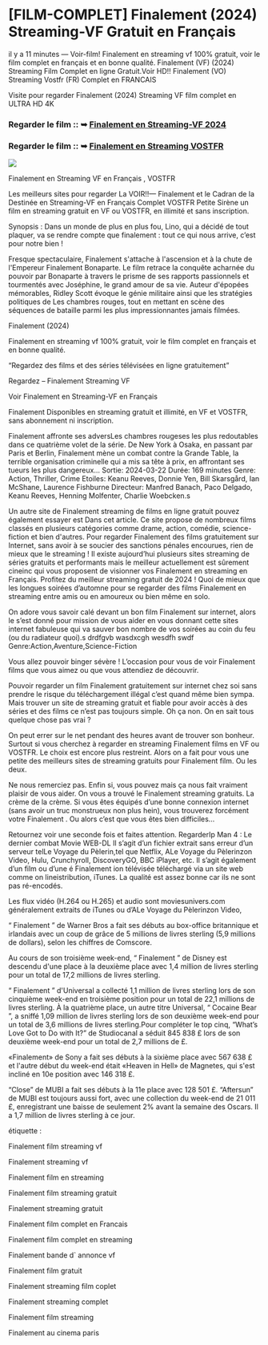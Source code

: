 # [FILM-COMPLET] Finalement (2024) Streaming-VF Gratuit en Français

il y a 11 minutes — Voir-film! Finalement en streaming vf 100% gratuit, voir le film complet en français et en bonne qualité. Finalement (VF) (2024) Streaming Film Complet en ligne Gratuit.Voir HD!! Finalement (VO) Streaming Vostfr (FR) Complet en FRANCAIS

Visite pour regarder Finalement (2024) Streaming VF film complet en ULTRA HD 4K

### Regarder le film :: ➥ [Finalement en Streaming-VF 2024](https://t.co/IClVBzngIo)

### Regarder le film :: ➥ [Finalement en Streaming VOSTFR](https://t.co/IClVBzngIo)

<p dir="auto"><a href="https://t.co/IClVBzngIo" title="PLAY NOW" rel="nofollow"><img src="https://i.imgur.com/jhNGoEt.gif" style="max-width: 100%;"></a></p>

Finalement en Streaming VF en Français , VOSTFR

Les meilleurs sites pour regarder La VOIR!!— Finalement et le Cadran de la Destinée en Streaming-VF en Français Complet VOSTFR Petite Sirène un film en streaming gratuit en VF ou VOSTFR, en illimité et sans inscription.

Synopsis : Dans un monde de plus en plus fou, Lino, qui a décidé de tout plaquer, va se rendre compte que finalement : tout ce qui nous arrive, c’est pour notre bien !

Fresque spectaculaire, Finalement s'attache à l'ascension et à la chute de l'Empereur Finalement Bonaparte. Le film retrace la conquête acharnée du pouvoir par Bonaparte à travers le prisme de ses rapports passionnels et tourmentés avec Joséphine, le grand amour de sa vie. Auteur d'épopées mémorables, Ridley Scott évoque le génie militaire ainsi que les stratégies politiques de Les chambres rouges, tout en mettant en scène des séquences de bataille parmi les plus impressionnantes jamais filmées.

Finalement (2024)

Finalement en streaming vf 100% gratuit, voir le film complet en français et en bonne qualité.

“Regardez des films et des séries télévisées en ligne gratuitement”

Regardez – Finalement Streaming VF

Voir Finalement en Streaming-VF en Français

Finalement Disponibles en streaming gratuit et illimité, en VF et VOSTFR, sans abonnement ni inscription.

Finalement affronte ses adversLes chambres rougeses les plus redoutables dans ce quatrième volet de la série. De New York à Osaka, en passant par Paris et Berlin, Finalement mène un combat contre la Grande Table, la terrible organisation criminelle qui a mis sa tête à prix, en affrontant ses tueurs les plus dangereux... Sortie: 2024-03-22 Durée: 169 minutes Genre: Action, Thriller, Crime Etoiles: Keanu Reeves, Donnie Yen, Bill Skarsgård, Ian McShane, Laurence Fishburne Directeur: Manfred Banach, Paco Delgado, Keanu Reeves, Henning Molfenter, Charlie Woebcken.s

Un autre site de Finalement streaming de films en ligne gratuit pouvez également essayer est Dans cet article. Ce site propose de nombreux films classés en plusieurs catégories comme drame, action, comédie, science-fiction et bien d'autres. Pour regarder Finalement des films gratuitement sur Internet, sans avoir à se soucier des sanctions pénales encourues, rien de mieux que le streaming ! Il existe aujourd’hui plusieurs sites streaming de séries gratuits et performants mais le meilleur actuellement est sûrement cineinc qui vous proposent de visionner vos Finalement en streaming en Français. Profitez du meilleur streaming gratuit de 2024 ! Quoi de mieux que les longues soirées d’automne pour se regarder des films Finalement en streaming entre amis ou en amoureux ou bien même en solo.

On adore vous savoir calé devant un bon film Finalement sur internet, alors le s’est donné pour mission de vous aider en vous donnant cette sites internet fabuleuse qui va sauver bon nombre de vos soirées au coin du feu (ou du radiateur quoi).s drdfgvb wasdxcgh wesdfh swdf Genre:Action,Aventure,Science-Fiction

Vous allez pouvoir binger sévère ! L’occasion pour vous de voir Finalement films que vous aimez ou que vous attendiez de découvrir.

Pouvoir regarder un film Finalement gratuitement sur internet chez soi sans prendre le risque du téléchargement illégal c’est quand même bien sympa. Mais trouver un site de streaming gratuit et fiable pour avoir accès à des séries et des films ce n’est pas toujours simple. Oh ça non. On en sait tous quelque chose pas vrai ?

On peut errer sur le net pendant des heures avant de trouver son bonheur. Surtout si vous cherchez à regarder en streaming Finalement films en VF ou VOSTFR. Le choix est encore plus restreint. Alors on a fait pour vous une petite des meilleurs sites de streaming gratuits pour Finalement film. Ou les deux.

Ne nous remerciez pas. Enfin si, vous pouvez mais ça nous fait vraiment plaisir de vous aider. On vous a trouvé le Finalement streaming gratuits. La crème de la crème. Si vous êtes équipés d’une bonne connexion internet (sans avoir un truc monstrueux non plus hein), vous trouverez forcément votre Finalement . Ou alors c’est que vous êtes bien difficiles…

Retournez voir une seconde fois et faites attention. RegarderIp Man 4 : Le dernier combat Movie WEB-DL Il s’agit d’un fichier extrait sans erreur d’un serveur telLe Voyage du Pèlerin,tel que Netflix, ALe Voyage du Pèlerinzon Video, Hulu, Crunchyroll, DiscoveryGO, BBC iPlayer, etc. Il s’agit également d’un film ou d’une é Finalement ion télévisée téléchargé via un site web comme on lineistribution, iTunes. La qualité est assez bonne car ils ne sont pas ré-encodés.

Les flux vidéo (H.264 ou H.265) et audio sont moviesunivers.com généralement extraits de iTunes ou d’ALe Voyage du Pèlerinzon Video,

“ Finalement ” de Warner Bros a fait ses débuts au box-office britannique et irlandais avec un coup de grâce de 5 millions de livres sterling (5,9 millions de dollars), selon les chiffres de Comscore.

Au cours de son troisième week-end, “ Finalement ” de Disney est descendu d'une place à la deuxième place avec 1,4 million de livres sterling pour un total de 17,2 millions de livres sterling.

“ Finalement ” d'Universal a collecté 1,1 million de livres sterling lors de son cinquième week-end en troisième position pour un total de 22,1 millions de livres sterling. À la quatrième place, un autre titre Universal, “ Cocaine Bear ”, a sniffé 1,09 million de livres sterling lors de son deuxième week-end pour un total de 3,6 millions de livres sterling.Pour compléter le top cinq, “What’s Love Got to Do with It?” de Studiocanal a séduit 845 838 £ lors de son deuxième week-end pour un total de 2,7 millions de £.

«Finalement» de Sony a fait ses débuts à la sixième place avec 567 638 £ et l'autre début du week-end était «Heaven in Hell» de Magnetes, qui s'est incliné en 10e position avec 146 318 £.

“Close” de MUBI a fait ses débuts à la 11e place avec 128 501 £. “Aftersun” de MUBI est toujours aussi fort, avec une collection du week-end de 21 011 £, enregistrant une baisse de seulement 2% avant la semaine des Oscars. Il a 1,7 million de livres sterling à ce jour.

étiquette :

Finalement film streaming vf

Finalement streaming vf

Finalement film en streaming

Finalement film streaming gratuit

Finalement streaming gratuit

Finalement film complet en Francais

Finalement film complet en streaming

Finalement bande d` annonce vf

Finalement film gratuit

Finalement streaming film coplet

Finalement streaming complet

Finalement film streaming

Finalement au cinema paris

